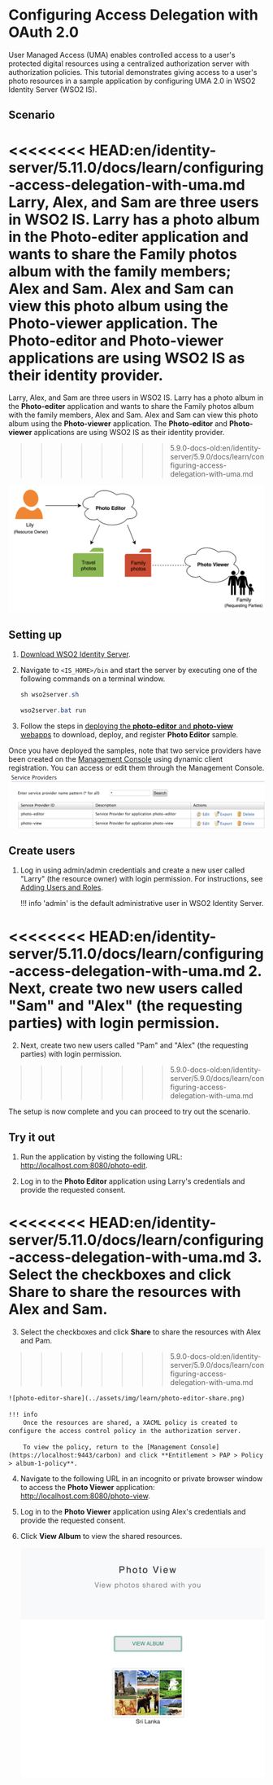 # Configuring Access Delegation with OAuth 2.0

User Managed Access (UMA) enables controlled access to a user's protected digital resources using a centralized authorization server with authorization policies. This tutorial demonstrates giving access to a user's photo resources in a sample application by configuring UMA 2.0 in WSO2 Identity Server (WSO2 IS).

## Scenario 

<<<<<<<< HEAD:en/identity-server/5.11.0/docs/learn/configuring-access-delegation-with-uma.md
Larry, Alex, and Sam are three users in WSO2 IS. Larry has a photo album in the **Photo-editer** application and wants to share the Family photos album with the family members; Alex and Sam. Alex and Sam can view this photo album using the **Photo-viewer** application. The **Photo-editor** and **Photo-viewer** applications are using WSO2 IS as their identity provider.
========
Larry, Alex, and Sam are three users in WSO2 IS. Larry has a photo album in the **Photo-editer** application and wants to share the Family photos album with the family members, Alex and Sam. Alex and Sam can view this photo album using the **Photo-viewer** application. The **Photo-editor** and **Photo-viewer** applications are using WSO2 IS as their identity provider.
>>>>>>>> 5.9.0-docs-old:en/identity-server/5.9.0/docs/learn/configuring-access-delegation-with-uma.md
    
![uma-scenario-diagram](../assets/img/learn/uma-scenario-diagram.png)

## Setting up

1. [Download WSO2 Identity Server](https://wso2.com/identity-and-access-management/).

2. Navigate to `<IS_HOME>/bin` and start the server by executing one of the following commands on a terminal window.

    ``` java tab="Linux/MacOS"
    sh wso2server.sh
    ```

    ``` java tab="Windows"
    wso2server.bat run
    ```
	
3. Follow the steps in
   [deploying the **photo-editor** and **photo-view** webapps](../../learn/deploying-the-sample-app/#deploying-the-photo-editor-and-photo-viewer-webapps) to download, deploy, and register **Photo Editor** sample.

Once you have deployed the samples, note that two service providers have been created on the [Management Console](https://localhost:9443/carbon) using dynamic client registration. You can access or edit them through the Management Console. 
    ![photo-samples-service-providers](../assets/img/learn/photo-samples-service-providers.png)

## Create users

1. Log in using admin/admin credentials and create a new user called "Larry" (the resource owner) with login permission. For instructions, see [Adding Users and Roles](../../learn/adding-users-and-roles#create-a-user).

    !!! info
        'admin' is the default administrative user in WSO2 Identity Server.

<<<<<<<< HEAD:en/identity-server/5.11.0/docs/learn/configuring-access-delegation-with-uma.md
2. Next, create two new users called "Sam" and "Alex" (the requesting parties) with login permission. 
========
2. Next, create two new users called "Pam" and "Alex" (the requesting parties) with login permission. 
>>>>>>>> 5.9.0-docs-old:en/identity-server/5.9.0/docs/learn/configuring-access-delegation-with-uma.md

The setup is now complete and you can proceed to try out the scenario.

## Try it out

1. Run the application by visting the following URL: <http://localhost.com:8080/photo-edit>.

2. Log in to the **Photo Editor** application using Larry's credentials and provide the requested consent. 

<<<<<<<< HEAD:en/identity-server/5.11.0/docs/learn/configuring-access-delegation-with-uma.md
3. Select the checkboxes and click **Share** to share the resources with Alex and Sam.
========
3. Select the checkboxes and click **Share** to share the resources with Alex and Pam.
>>>>>>>> 5.9.0-docs-old:en/identity-server/5.9.0/docs/learn/configuring-access-delegation-with-uma.md

    ![photo-editor-share](../assets/img/learn/photo-editor-share.png)

    !!! info
        Once the resources are shared, a XACML policy is created to configure the access control policy in the authorization server. 
        
        To view the policy, return to the [Management Console](https://localhost:9443/carbon) and click **Entitlement > PAP > Policy > album-1-policy**. 

4. Navigate to the following URL in an incognito or private browser window to access the **Photo Viewer** application: <http://localhost.com:8080/photo-view>.

5. Log in to the **Photo Viewer** application using Alex's credentials and provide the requested consent. 

6. Click **View Album** to view the shared resources.

    ![photo-viewer-view-album](../assets/img/learn/photo-viewer-view-album.png)
